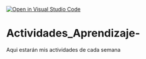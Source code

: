 [![Open in Visual Studio Code](https://classroom.github.com/assets/open-in-vscode-c66648af7eb3fe8bc4f294546bfd86ef473780cde1dea487d3c4ff354943c9ae.svg)](https://classroom.github.com/online_ide?assignment_repo_id=8500839&assignment_repo_type=AssignmentRepo)
# Actividades_Aprendizaje-
Aqui estarán mis actividades de cada semana
